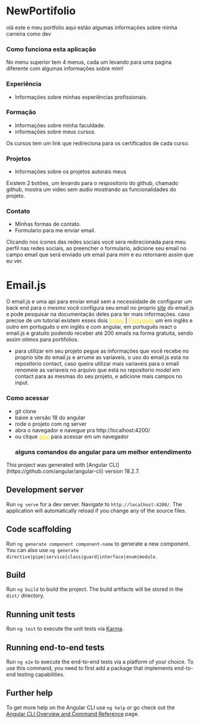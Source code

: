 # NewPortifolio

olá este e meu portfolio aqui estão algumas informações sobre minha carreira como dev

<h3>Como funciona esta aplicação</h3>
        <p>No menu superior tem 4 menus, cada um levando para uma pagina diferente com algumas informações sobre mim!</p>
        <h3>Experiência</h3>
        <ul>
            <li>Informações sobre minhas experiências profissionais.</li>
        </ul>
        <h3>Formação</h3>
        <ul>
            <li>Informações sobre minha faculdade.</li>
            <li>informações sobre meus cursos.</li>
        </ul>
        <p>Os cursos tem um link que redireciona para os certificados de cada curso.</p>
        <h3>Projetos</h3>
        <ul>
            <li>Informações sobre os projetos autorais meus</li>
        </ul>
        <p>Existem 2 botões, um levando para o respositorio do github, chamado github, mostra um video sem audio
            mostrando as funcionalidades do projeto.</p>
        <h3>Contato</h3>
        <ul>
            <li>Minhas formas de contato.</li>
            <li>Formulario para me enviar email.</li>
        </ul>
        <p>Clicando nos icones das redes sociais você sera redirecionada para meu perfil nas redes sociais, ao preencher
            o formulario, adicione seu email no campo email que será enviado um email para mim e eu retornarei assim que
            eu ver.</p>

# Email.js

O email.js e uma api para enviar email sem a necessidade de configurar um back end para o mesmo você configura seu email no proprio <a href="https://www.emailjs.com/">site</a> do email.js e pode pesquisar na documentação deles para ter mais informações. caso precise de um tutorial existem esses dois <a href="https://www.youtube.com/watch?v=4LwtgjE9r44&t=610s" style="color:gold">Ingles</a> | <a href="https://www.youtube.com/watch?v=Zbg1BHOVzRg&t=665s" style="color:gold">Português</a> um em inglês e outro em português o em inglês e com angular, em português react o email.js e gratuito podendo receber até 200 emails na forma gratuita, sendo assim otimos para portifolios.

- para utilizar em seu projeto pegue as informações que você recebe no proprio site do email.js e arrume as variaveis, o uso do email.js está no repositorio contact, caso queira utilizar mais variaveis para o email renomeie as variaveis no arquivo que está no repositorio model em contact para as mesmas do seu projeto, e adicione mais campos no input.

<h3>Como acessar</h3>
<ul>
<li>git clone</li>  
<li>baixe a versão 18 do angular</li>
<li>rode o projeto com ng server</li>
<li>abra o navegador e navegue pra http://localhost:4200/</li>
<li>ou clique <a href="https://weu-souza.github.io/portifolio" style="color:gold">aqui</a> para acessar em um navegador</li>

<h3>alguns comandos do angular para um melhor entendimento</h3>
</ul>
This project was generated with [Angular CLI](https://github.com/angular/angular-cli) version 18.2.7.

## Development server

Run `ng serve` for a dev server. Navigate to `http://localhost:4200/`. The application will automatically reload if you change any of the source files.

## Code scaffolding

Run `ng generate component component-name` to generate a new component. You can also use `ng generate directive|pipe|service|class|guard|interface|enum|module`.

## Build

Run `ng build` to build the project. The build artifacts will be stored in the `dist/` directory.

## Running unit tests

Run `ng test` to execute the unit tests via [Karma](https://karma-runner.github.io).

## Running end-to-end tests

Run `ng e2e` to execute the end-to-end tests via a platform of your choice. To use this command, you need to first add a package that implements end-to-end testing capabilities.

## Further help

To get more help on the Angular CLI use `ng help` or go check out the [Angular CLI Overview and Command Reference](https://angular.dev/tools/cli) page.
